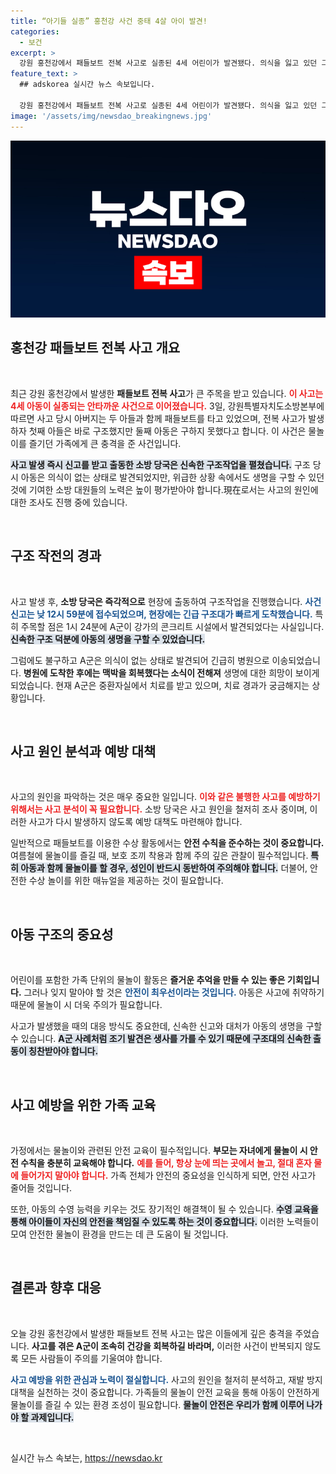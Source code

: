 ```yaml
---
title: “아기들 실종” 홍천강 사건 중태 4살 아이 발견!
categories:
  - 보건
excerpt: >
  강원 홍천강에서 패들보트 전복 사고로 실종된 4세 어린이가 발견됐다. 의식을 잃고 있던 그는 구조 후 맥박을 회복했으며, 현재 중환자실에서 치료받고 있다. 사고 원인 조사 중.
feature_text: >
  ## adskorea 실시간 뉴스 속보입니다.

  강원 홍천강에서 패들보트 전복 사고로 실종된 4세 어린이가 발견됐다. 의식을 잃고 있던 그는 구조 후 맥박을 회복했으며, 현재 중환자실에서 치료받고 있다. 사고 원인 조사 중.
image: '/assets/img/newsdao_breakingnews.jpg'
---
```


<p><img src="/assets/img/newsdao_breakingnews.jpg" alt="adskorea 속보" /></p>

<h2 data-ke-size="size26">홍천강 패들보트 전복 사고 개요</h2>

<p data-ke-size="size16">&nbsp;</p>

<p>최근 강원 홍천강에서 발생한 <b>패들보트 전복 사고</b>가 큰 주목을 받고 있습니다. <b><span style="color: #ee2323;">이 사고는 4세 아동이 실종되는 안타까운 사건으로 이어졌습니다.</span></b> 3일, 강원특별자치도소방본부에 따르면 사고 당시 아버지는 두 아들과 함께 패들보트를 타고 있었으며, 전복 사고가 발생하자 첫째 아들은 바로 구조했지만 둘째 아동은 구하지 못했다고 합니다. 이 사건은 물놀이를 즐기던 가족에게 큰 충격을 준 사건입니다. </p>

<p><b><span style="background-color: #21538527;">사고 발생 즉시 신고를 받고 출동한 소방 당국은 신속한 구조작업을 펼쳤습니다.</span></b> 구조 당시 아동은 의식이 없는 상태로 발견되었지만, 위급한 상황 속에서도 생명을 구할 수 있던 것에 기여한 소방 대원들의 노력은 높이 평가받아야 합니다.現在로서는 사고의 원인에 대한 조사도 진행 중에 있습니다.</p>

<p data-ke-size="size16">&nbsp;</p>

<h2 data-ke-size="size26">구조 작전의 경과</h2>

<p data-ke-size="size16">&nbsp;</p>

<p>사고 발생 후, <b>소방 당국은 즉각적으로</b> 현장에 출동하여 구조작업을 진행했습니다. <b><span style="color: #1a5490;">사건 신고는 낮 12시 59분에 접수되었으며, 현장에는 긴급 구조대가 빠르게 도착했습니다.</span></b> 특히 주목할 점은 1시 24분에 A군이 강가의 콘크리트 시설에서 발견되었다는 사실입니다. <b><span style="background-color: #21538527;">신속한 구조 덕분에 아동의 생명을 구할 수 있었습니다.</span></b> </p>

<p>그럼에도 불구하고 A군은 의식이 없는 상태로 발견되어 긴급히 병원으로 이송되었습니다. <b>병원에 도착한 후에는 맥박을 회복했다는 소식이 전해져</b> 생명에 대한 희망이 보이게 되었습니다. 현재 A군은 중환자실에서 치료를 받고 있으며, 치료 경과가 궁금해지는 상황입니다. </p>

<p data-ke-size="size16">&nbsp;</p>

<h2 data-ke-size="size26">사고 원인 분석과 예방 대책</h2>

<p data-ke-size="size16">&nbsp;</p>

<p>사고의 원인을 파악하는 것은 매우 중요한 일입니다. <b><span style="color: #ee2323;">이와 같은 불행한 사고를 예방하기 위해서는 사고 분석이 꼭 필요합니다.</span></b> 소방 당국은 사고 원인을 철저히 조사 중이며, 이러한 사고가 다시 발생하지 않도록 예방 대책도 마련해야 합니다. </p>

<p>일반적으로 패들보트를 이용한 수상 활동에서는 <b>안전 수칙을 준수하는 것이 중요합니다.</b> 여름철에 물놀이를 즐길 때, 보호 조끼 착용과 함께 주의 깊은 관찰이 필수적입니다. <b><span style="background-color: #21538527;">특히 아동과 함께 물놀이를 할 경우, 성인이 반드시 동반하여 주의해야 합니다.</span></b> 더불어, 안전한 수상 놀이를 위한 매뉴얼을 제공하는 것이 필요합니다.</p>

<p data-ke-size="size16">&nbsp;</p>

<h2 data-ke-size="size26">아동 구조의 중요성</h2>

<p data-ke-size="size16">&nbsp;</p>

<p>어린이를 포함한 가족 단위의 물놀이 활동은 <b>즐거운 추억을 만들 수 있는 좋은 기회입니다.</b> 그러나 잊지 말아야 할 것은 <b><span style="color: #1a5490;">안전이 최우선이라는 것입니다.</span></b> 아동은 사고에 취약하기 때문에 물놀이 시 더욱 주의가 필요합니다. </p>

<p>사고가 발생했을 때의 대응 방식도 중요한데, 신속한 신고와 대처가 아동의 생명을 구할 수 있습니다. <b><span style="background-color: #21538527;">A군 사례처럼 조기 발견은 생사를 가를 수 있기 때문에 구조대의 신속한 출동이 칭찬받아야 합니다.</span></b> </p>

<p data-ke-size="size16">&nbsp;</p>

<h2 data-ke-size="size26">사고 예방을 위한 가족 교육</h2>

<p data-ke-size="size16">&nbsp;</p>

<p>가정에서는 물놀이와 관련된 안전 교육이 필수적입니다. <b>부모는 자녀에게 물놀이 시 안전 수칙을 충분히 교육해야 합니다.</b> <b><span style="color: #ee2323;">예를 들어, 항상 눈에 띄는 곳에서 놀고, 절대 혼자 물에 들어가지 말아야 합니다.</span></b> 가족 전체가 안전의 중요성을 인식하게 되면, 안전 사고가 줄어들 것입니다. </p>

<p>또한, 아동의 수영 능력을 키우는 것도 장기적인 해결책이 될 수 있습니다. <b><span style="background-color: #21538527;">수영 교육을 통해 아이들이 자신의 안전을 책임질 수 있도록 하는 것이 중요합니다.</span></b> 이러한 노력들이 모여 안전한 물놀이 환경을 만드는 데 큰 도움이 될 것입니다. </p>

<p data-ke-size="size16">&nbsp;</p>

<h2 data-ke-size="size26">결론과 향후 대응</h2>

<p data-ke-size="size16">&nbsp;</p>

<p>오늘 강원 홍천강에서 발생한 패들보트 전복 사고는 많은 이들에게 깊은 충격을 주었습니다. <b>사고를 겪은 A군이 조속히 건강을 회복하길 바라며,</b> 이러한 사건이 반복되지 않도록 모든 사람들이 주의를 기울여야 합니다. </p>

<p><b><span style="color: #1a5490;">사고 예방을 위한 관심과 노력이 절실합니다.</span></b> 사고의 원인을 철저히 분석하고, 재발 방지 대책을 실천하는 것이 중요합니다. 가족들의 물놀이 안전 교육을 통해 아동이 안전하게 물놀이를 즐길 수 있는 환경 조성이 필요합니다. <b><span style="background-color: #21538527;">물놀이 안전은 우리가 함께 이루어 나가야 할 과제입니다.</span></b> </p>

<p data-ke-size="size16">&nbsp;</p>
실시간 뉴스 속보는, <a href="https://newsdao.kr" rel="dofollow">https://newsdao.kr</a>


